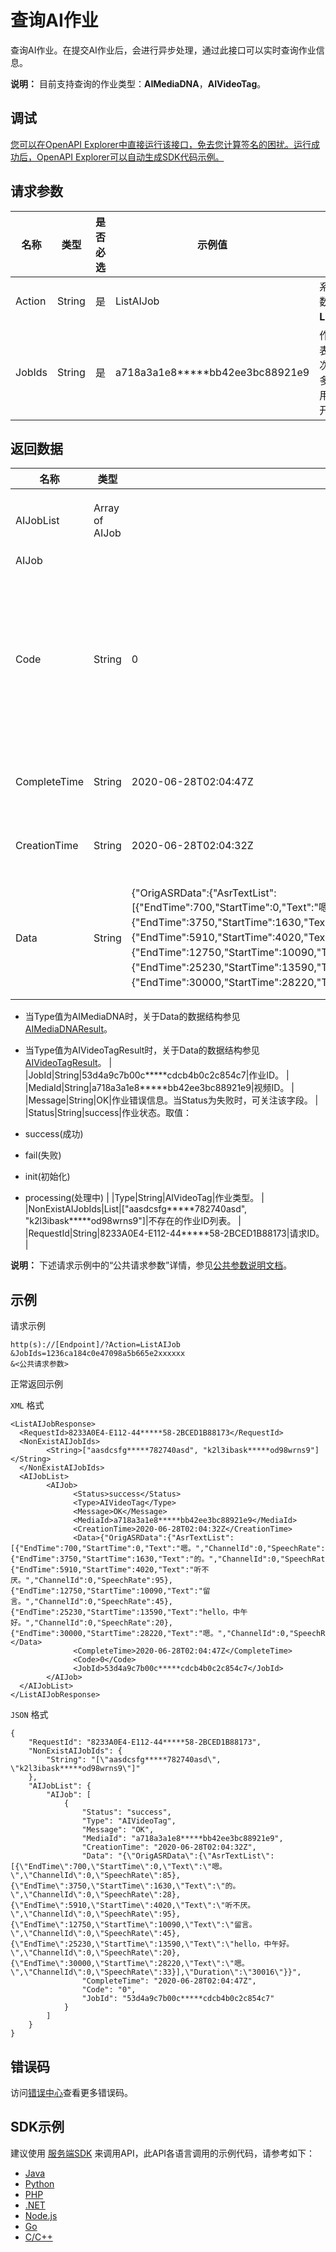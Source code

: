 # 查询AI作业

查询AI作业。在提交AI作业后，会进行异步处理，通过此接口可以实时查询作业信息。

**说明：** 目前支持查询的作业类型：**AIMediaDNA**，**AIVideoTag**。

## 调试

[您可以在OpenAPI Explorer中直接运行该接口，免去您计算签名的困扰。运行成功后，OpenAPI Explorer可以自动生成SDK代码示例。](https://api.aliyun.com/#product=vod&api=ListAIJob&type=RPC&version=2017-03-21)

## 请求参数

|名称|类型|是否必选|示例值|描述|
|--|--|----|---|--|
|Action|String|是|ListAIJob|系统规定参数，取值：**ListAIJob**。 |
|JobIds|String|是|a718a3a1e8\*\*\*\*\*bb42ee3bc88921e9|作业ID列表。最多一次查10个，多个ID之间用逗号隔开。 |

## 返回数据

|名称|类型|示例值|描述|
|--|--|---|--|
|AIJobList|Array of AIJob| |作业信息列表。 |
|AIJob| | | |
|Code|String|0|作业错误码。当Status为失败时，可关注该字段。 |
|CompleteTime|String|2020-06-28T02:04:47Z|作业结束时间。 |
|CreationTime|String|2020-06-28T02:04:32Z|作业开始时间。 |
|Data|String|\{"OrigASRData":\{"AsrTextList":\[\{"EndTime":700,"StartTime":0,"Text":"嗯。","ChannelId":0,"SpeechRate":85\},\{"EndTime":3750,"StartTime":1630,"Text":"的。","ChannelId":0,"SpeechRate":28\},\{"EndTime":5910,"StartTime":4020,"Text":"听不厌。","ChannelId":0,"SpeechRate":95\},\{"EndTime":12750,"StartTime":10090,"Text":"留言。","ChannelId":0,"SpeechRate":45\},\{"EndTime":25230,"StartTime":13590,"Text":"hello，中午好。","ChannelId":0,"SpeechRate":20\},\{"EndTime":30000,"StartTime":28220,"Text":"嗯。","ChannelId":0,"SpeechRate":33\}\],"Duration":"30016"\}\}|作业结果数据，JSON数据格式。

 -   当Type值为AIMediaDNA时，关于Data的数据结构参见[AIMediaDNAResult](~~89863#title-buu-6vj-ccs~~)。
-   当Type值为AIVideoTagResult时，关于Data的数据结构参见[AIVideoTagResult](~~89863#title-3uk-lrt-f4y~~)。 |
|JobId|String|53d4a9c7b00c\*\*\*\*\*cdcb4b0c2c854c7|作业ID。 |
|MediaId|String|a718a3a1e8\*\*\*\*\*bb42ee3bc88921e9|视频ID。 |
|Message|String|OK|作业错误信息。当Status为失败时，可关注该字段。 |
|Status|String|success|作业状态。取值：

 -   success\(成功\)
-   fail\(失败\)
-   init\(初始化\)
-   processing\(处理中\) |
|Type|String|AIVideoTag|作业类型。 |
|NonExistAIJobIds|List|\["aasdcsfg\*\*\*\*\*782740asd", "k2l3ibask\*\*\*\*\*od98wrns9"\]|不存在的作业ID列表。 |
|RequestId|String|8233A0E4-E112-44\*\*\*\*\*58-2BCED1B88173|请求ID。 |

**说明：** 下述请求示例中的“公共请求参数”详情，参见[公共参数说明文档](~~44432~~)。

## 示例

请求示例

```
http(s)://[Endpoint]/?Action=ListAIJob
&JobIds=1236ca184c0e47098a5b665e2xxxxxx
&<公共请求参数>
```

正常返回示例

`XML` 格式

```
<ListAIJobResponse>
  <RequestId>8233A0E4-E112-44*****58-2BCED1B88173</RequestId>
  <NonExistAIJobIds>
        <String>["aasdcsfg*****782740asd", "k2l3ibask*****od98wrns9"]</String>
  </NonExistAIJobIds>
  <AIJobList>
        <AIJob>
              <Status>success</Status>
              <Type>AIVideoTag</Type>
              <Message>OK</Message>
              <MediaId>a718a3a1e8*****bb42ee3bc88921e9</MediaId>
              <CreationTime>2020-06-28T02:04:32Z</CreationTime>
              <Data>{"OrigASRData":{"AsrTextList":[{"EndTime":700,"StartTime":0,"Text":"嗯。","ChannelId":0,"SpeechRate":85},{"EndTime":3750,"StartTime":1630,"Text":"的。","ChannelId":0,"SpeechRate":28},{"EndTime":5910,"StartTime":4020,"Text":"听不厌。","ChannelId":0,"SpeechRate":95},{"EndTime":12750,"StartTime":10090,"Text":"留言。","ChannelId":0,"SpeechRate":45},{"EndTime":25230,"StartTime":13590,"Text":"hello，中午好。","ChannelId":0,"SpeechRate":20},{"EndTime":30000,"StartTime":28220,"Text":"嗯。","ChannelId":0,"SpeechRate":33}],"Duration":"30016"}}</Data>
              <CompleteTime>2020-06-28T02:04:47Z</CompleteTime>
              <Code>0</Code>
              <JobId>53d4a9c7b00c*****cdcb4b0c2c854c7</JobId>
        </AIJob>
  </AIJobList>
</ListAIJobResponse>
```

`JSON` 格式

```
{
	"RequestId": "8233A0E4-E112-44*****58-2BCED1B88173",
	"NonExistAIJobIds": {
		"String": "[\"aasdcsfg*****782740asd\", \"k2l3ibask*****od98wrns9\"]"
	},
	"AIJobList": {
		"AIJob": [
			{
				"Status": "success",
				"Type": "AIVideoTag",
				"Message": "OK",
				"MediaId": "a718a3a1e8*****bb42ee3bc88921e9",
				"CreationTime": "2020-06-28T02:04:32Z",
				"Data": "{\"OrigASRData\":{\"AsrTextList\":[{\"EndTime\":700,\"StartTime\":0,\"Text\":\"嗯。\",\"ChannelId\":0,\"SpeechRate\":85},{\"EndTime\":3750,\"StartTime\":1630,\"Text\":\"的。\",\"ChannelId\":0,\"SpeechRate\":28},{\"EndTime\":5910,\"StartTime\":4020,\"Text\":\"听不厌。\",\"ChannelId\":0,\"SpeechRate\":95},{\"EndTime\":12750,\"StartTime\":10090,\"Text\":\"留言。\",\"ChannelId\":0,\"SpeechRate\":45},{\"EndTime\":25230,\"StartTime\":13590,\"Text\":\"hello，中午好。\",\"ChannelId\":0,\"SpeechRate\":20},{\"EndTime\":30000,\"StartTime\":28220,\"Text\":\"嗯。\",\"ChannelId\":0,\"SpeechRate\":33}],\"Duration\":\"30016\"}}",
				"CompleteTime": "2020-06-28T02:04:47Z",
				"Code": "0",
				"JobId": "53d4a9c7b00c*****cdcb4b0c2c854c7"
			}
		]
	}
}
```

## 错误码

访问[错误中心](https://error-center.aliyun.com/status/product/vod)查看更多错误码。

## SDK示例

建议使用 [服务端SDK](~~101789~~) 来调用API，此API各语言调用的示例代码，请参考如下：

-   [Java](~~100692#ListAIJob~~)
-   [Python](~~101181#ListAIJob~~)
-   [PHP](~~101159#ListAIJob~~)
-   [.NET](~~100844#ListAIJob~~)
-   [Node.js](~~101564#ListAIJob~~)
-   [Go](~~101575#ListAIJob~~)
-   [C/C++](~~102987#ListAIJob~~)


